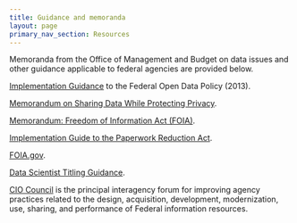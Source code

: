```yaml
---
title: Guidance and memoranda
layout: page
primary_nav_section: Resources
---
```


Memoranda from the Office of Management and Budget on data issues and other
guidance applicable to federal agencies are provided below.

[Implementation Guidance](https://project-open-data.cio.gov/implementation-guide/) to the Federal Open Data Policy (2013).

[Memorandum on Sharing Data While Protecting Privacy](https://obamawhitehouse.archives.gov/sites/default/files/omb/memoranda/2011/m11-02.pdf).

[Memorandum: Freedom of Information Act (FOIA)](https://www.justice.gov/sites/default/files/ag/legacy/2009/06/24/foia-memo-march2009.pdf).

[Implementation Guide to the Paperwork Reduction Act](https://pra.digital.gov/).

[FOIA.gov](https://www.foia.gov/).

[Data Scientist Titling Guidance](https://www.chcoc.gov/content/data-scientist-titling-guidance).

[CIO Council](https://www.cio.gov/) is the principal interagency forum for
improving agency practices related to the design, acquisition, development,
modernization, use, sharing, and performance of Federal information resources.
